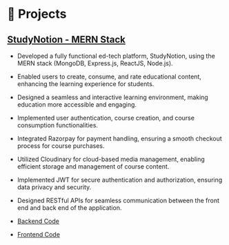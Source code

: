 # 🧪 Projects

## [StudyNotion - MERN Stack](https://github.com/mantra-gor/StudyNotion-Backend)

- Developed a fully functional ed-tech platform, StudyNotion, using the MERN stack (MongoDB, Express.js, ReactJS, Node.js).

- Enabled users to create, consume, and rate educational content, enhancing the learning experience for students.

- Designed a seamless and interactive learning environment, making education more accessible and engaging.

- Implemented user authentication, course creation, and course consumption functionalities.

- Integrated Razorpay for payment handling, ensuring a smooth checkout process for course purchases.

- Utilized Cloudinary for cloud-based media management, enabling efficient storage and management of course content.

- Implemented JWT for secure authentication and authorization, ensuring data privacy and security.

- Designed RESTful APIs for seamless communication between the front end and back end of the application.

- [Backend Code](https://github.com/mantra-gor/StudyNotion-Backend)

- [Frontend Code](https://github.com/mantra-gor/StudyNotion-Frontend)
